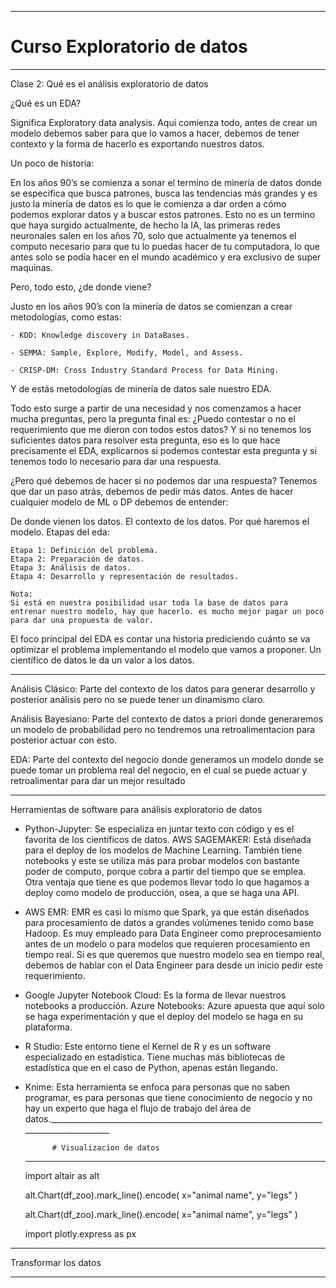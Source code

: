 ________________________________________________________________________

#                   Curso Exploratorio de datos
________________________________________________________________________

Clase 2: Qué es el análisis exploratorio de datos

¿Qué es un EDA?

Significa Exploratory data analysis. Aquí comienza todo, antes de crear un modelo debemos saber para que lo vamos a hacer, debemos de tener contexto y la forma de hacerlo es exportando nuestros datos.

Un poco de historia:

En los años 90’s se comienza a sonar el termino de minería de datos donde se especifica que busca patrones, busca las tendencias más grandes y es justo la minería de datos es lo que le comienza a dar orden a cómo podemos explorar datos y a buscar estos patrones. Esto no es un termino que haya surgido actualmente, de hecho la IA, las primeras redes neuronales salen en los años 70, solo que actualmente ya tenemos el computo necesario para que tu lo puedas hacer de tu computadora, lo que antes solo se podía hacer en el mundo académico y era exclusivo de super maquinas.

Pero, todo esto, ¿de donde viene?

Justo en los años 90’s con la minería de datos se comienzan a crear metodologías, como estas:

    - KDD: Knowledge discovery in DataBases.

    - SEMMA: Sample, Explore, Modify, Model, and Assess.

    - CRISP-DM: Cross Industry Standard Process for Data Mining.

Y de estás metodologías de minería de datos sale nuestro EDA.

Todo esto surge a partir de una necesidad y nos comenzamos a hacer mucha preguntas, pero la pregunta final es: ¿Puedo contestar o no el requerimiento que me dieron con todos estos datos? Y si no tenemos los suficientes datos para resolver esta pregunta, eso es lo que hace precisamente el EDA, explicarnos si podemos contestar esta pregunta y si tenemos todo lo necesario para dar una respuesta.

¿Pero qué debemos de hacer si no podemos dar una respuesta? Tenemos que dar un paso atrás, debemos de pedir más datos.
Antes de hacer cualquier modelo de ML o DP debemos de entender:

De donde vienen los datos.
El contexto de los datos.
Por qué haremos el modelo.
Etapas del eda:

    Etapa 1: Definición del problema.
    Etapa 2: Preparación de datos.
    Etapa 3: Análisis de datos.
    Etapa 4: Desarrollo y representación de resultados.
    
    Nota:
    Si está en nuestra posibilidad usar toda la base de datos para entrenar nuestro modelo, hay que hacerlo. es mucho mejor pagar un poco para dar una propuesta de valor.

El foco principal del EDA es contar una historia prediciendo cuánto se va optimizar el problema implementando el modelo que vamos a proponer. Un científico de datos le da un valor a los datos.

_________________________________________________________________________________________________

Análisis Clásico: Parte del contexto de los datos para generar desarrollo y posterior análisis pero no se puede tener un dinamismo claro.

Análisis Bayesiano: Parte del contexto de datos a priori donde generaremos un modelo de probabilidad pero no tendremos una retroalimentacion para posterior actuar con esto.

EDA: Parte del contexto del negocio donde generamos un modelo donde se puede tomar un problema real del negocio, en el cual se puede actuar y retroalimentar para dar un mejor resultado


___________________________________________________________________________________________________

Herramientas de software para análisis exploratorio de datos

- Python-Jupyter:
    Se especializa en juntar texto con código y es el favorita de los científicos de datos.
    AWS SAGEMAKER: Está diseñada para el deploy de los modelos de Machine Learning. También tiene notebooks y este se utiliza más para probar modelos con bastante poder de computo, porque cobra a partir del tiempo que se emplea. Otra ventaja que tiene es que podemos llevar todo lo que hagamos a deploy como modelo de producción, osea, a que se haga una API.

- AWS EMR:
    EMR es casi lo mismo que Spark, ya que están diseñados para procesamiento de datos a grandes volúmenes tenido como base Hadoop. Es muy empleado para Data Engineer como preprocesamiento antes de un modelo o para modelos que requieren procesamiento en tiempo real. Si es que queremos que nuestro modelo sea en tiempo real, debemos de hablar con el Data Engineer para desde un inicio pedir este requerimiento.

- Google Jupyter Notebook Cloud:
    Es la forma de llevar nuestros notebooks a producción.
    Azure Notebooks: Azure apuesta que aquí solo se haga experimentación y que el deploy del modelo se haga en su plataforma.

- R Studio: 
    Este entorno tiene el Kernel de R y es un software especializado en estadística. Tiene muchas más bibliotecas de estadística que en el caso de Python, apenas están llegando.

- Knime: 
    Esta herramienta se enfoca para personas que no saben programar, es para personas que tiene conocimiento de negocio y no hay un experto que haga el flujo de trabajo del área de datos._________________________________________________________________________________________

            # Visualizacion de datos
    ________________________________________________________________________________________

    import altair as alt

    alt.Chart(df_zoo).mark_line().encode(
        x="animal name",
        y="legs"
        )

    alt.Chart(df_zoo).mark_line().encode(
        x="animal name",
        y="legs"
        )
    
    import plotly.express as px

_______________________________________________________________________________________

Transformar los datos

_______________________________________________________________________________________





        